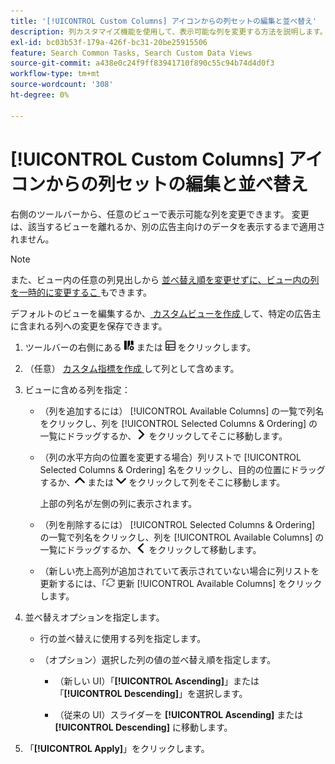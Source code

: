 ```yaml
---
title: '[!UICONTROL Custom Columns] アイコンからの列セットの編集と並べ替え'
description: 列カスタマイズ機能を使用して、表示可能な列を変更する方法を説明します。
exl-id: bc03b53f-179a-426f-bc31-20be25915506
feature: Search Common Tasks, Search Custom Data Views
source-git-commit: a438e0c24f9ff83941710f890c55c94b74d4d0f3
workflow-type: tm+mt
source-wordcount: '308'
ht-degree: 0%

---
```


# [!UICONTROL Custom Columns] アイコンからの列セットの編集と並べ替え

<!-- The same in new UI and legacy CM views except for icon -->

<!-- Doesn't include instructions for legacy Portfolios views; not available for Reports -->

右側のツールバーから、任意のビューで表示可能な列を変更できます。 変更は、該当するビューを離れるか、別の広告主向けのデータを表示するまで適用されません。

>[!NOTE]
>
>また、ビュー内の任意の列見出しから [ 並べ替え順を変更せずに、ビュー内の列を一時的に変更するこ ](/help/search-social-commerce/common-tasks/data-views/ad-hoc-settings/column-set-edit-column-heading.md) もできます。
>
>デフォルトのビューを編集するか、[ カスタムビューを作成 ](/help/search-social-commerce/common-tasks/data-views/custom-default-views-manage.md#create-custom-view) して、特定の広告主に含まれる列への変更を保存できます。

1. ツールバーの右側にある ![ カスタム列 ](/help/search-social-commerce/assets/custom-columns.png " カスタム列 ") または ![カスタム列](/help/search-social-commerce/assets/custom-columns-new.png "カスタム列") をクリックします。

1. （任意） [ カスタム指標を作成 ](/help/search-social-commerce/common-tasks/custom-metrics/custom-metric-create.md) して列として含めます。

1. ビューに含める列を指定：

   * （列を追加するには） [!UICONTROL Available Columns] の一覧で列名をクリックし、列を [!UICONTROL Selected Columns & Ordering] の一覧にドラッグするか、![ 列の追加 ](/help/search-social-commerce/assets/chevron-right.png " 列の追加 ") をクリックしてそこに移動します。

   * （列の水平方向の位置を変更する場合）列リストで [!UICONTROL Selected Columns & Ordering] 名をクリックし、目的の位置にドラッグするか、![ 列を上に移動 ](/help/search-social-commerce/assets/chevron-up.png " 列を上に移動 ") または ![列を下に移動](/help/search-social-commerce/assets/chevron-down.png "列を下に移動") をクリックして列をそこに移動します。

     上部の列名が左側の列に表示されます。

   * （列を削除するには） [!UICONTROL Selected Columns & Ordering] の一覧で列名をクリックし、列を [!UICONTROL Available Columns] の一覧にドラッグするか、![ 削除 ](/help/search-social-commerce/assets/chevron-left.png " 削除 ") をクリックして移動します。

   * （新しい売上高列が追加されていて表示されていない場合に列リストを更新するには、「![」の横の ](/help/search-social-commerce/assets/refresh.png " 更新 ") 更新 [!UICONTROL Available Columns] をクリックします。

1. 並べ替えオプションを指定します。

   * 行の並べ替えに使用する列を指定します。

   * （オプション）選択した列の値の並べ替え順を指定します。

      * （新しい UI）「**[!UICONTROL Ascending]**」または「**[!UICONTROL Descending]**」を選択します。

      * （従来の UI）スライダーを **[!UICONTROL Ascending]** または **[!UICONTROL Descending]** に移動します。

1. 「**[!UICONTROL Apply]**」をクリックします。
